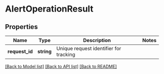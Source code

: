 # AlertOperationResult

## Properties
Name | Type | Description | Notes
------------ | ------------- | ------------- | -------------
**request_id** | **string** | Unique request identifier for tracking | 

[[Back to Model list]](../README.md#documentation-for-models) [[Back to API list]](../README.md#documentation-for-api-endpoints) [[Back to README]](../README.md)

